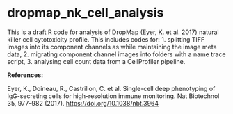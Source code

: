 # dropmap_nk_cell_analysis

This is a draft R code for analysis of DropMap (Eyer, K. et al. 2017) natural killer cell cytotoxicity profile. This includes codes for: 1. splitting TIFF images into its component channels as while maintaining the image meta data, 2. migrating component channel images into folders with a name trace script, 3. analysing cell count data from a CellProfiler pipeline.

**References:**

Eyer, K., Doineau, R., Castrillon, C. et al. Single-cell deep phenotyping of IgG-secreting cells for high-resolution immune monitoring. Nat Biotechnol 35, 977–982 (2017). https://doi.org/10.1038/nbt.3964
